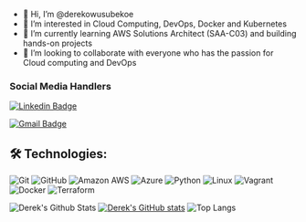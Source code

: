 - 👋 Hi, I’m @derekowusubekoe
- 👀 I’m interested in Cloud Computing, DevOps, Docker and Kubernetes
- 🌱 I’m currently learning AWS Solutions Architect (SAA-C03) and building hands-on projects
- 💞️ I’m looking to collaborate with everyone who has the passion for Cloud computing and DevOps

<!---
derekowusubekoe/derekowusubekoe is a ✨ special ✨ repository because its `README.md` (this file) appears on your GitHub profile.
You can click the Preview link to take a look at your changes.
--->
### Social Media Handlers
[![Linkedin Badge](https://img.shields.io/badge/-Derek%20Owusu%20Bekoe-blue?style=flat-square&logo=Linkedin&logoColor=white&link=<https://www.linkedin.com/in/derekowusubekoe/>)](https://www.linkedin.com/in/derekowusubekoe/>)

[![Gmail Badge](https://img.shields.io/badge/-dowusubekoe@gmail.com-c14438?style=flat-square&logo=Gmail&logoColor=white&link=mailto:<dowusubekoe@gmail.com>)](mailto:<dowusubekoe@gmail.com>)

## 🛠️ Technologies:


![Git](https://img.shields.io/badge/-Git-black?style=flat-square&logo=git)
![GitHub](https://img.shields.io/badge/-GitHub-181717?style=flat-square&logo=github)
![Amazon AWS](https://img.shields.io/badge/Amazon%20AWS-232F3E?style=flat-square&logo=amazon-aws)
![Azure](https://img.shields.io/badge/Amazon%20AWS-232F3E?style=flat-square&logo=amazon-aws)
![Python](https://img.shields.io/badge/-Python-black?style=flat-square&logo=Python)
![Linux](https://img.shields.io/badge/Linux-FCC624?style=flat-square&logo=linux&logoColor=black)
![Vagrant](https://img.shields.io/badge/Trello-%23026AA7.svg?style=flat-square&logo=Trello&logoColor=white)
![Docker](https://img.shields.io/badge/docker-%230db7ed.svg?style=for-the-badge&logo=docker&logoColor=white)
![Terraform](https://img.shields.io/badge/terraform-%235835CC.svg?style=for-the-badge&logo=terraform&logoColor=white)

![Derek's Github Stats](https://github-readme-stats.vercel.app/api?username=dowusubekoe-dev&count_private=true&show_icons=true&include_all_commits=true)
[![Derek's GitHub stats](https://github-readme-stats.vercel.app/api?username=dowusubekoe-dev)](https://github.com/dowusubekoe-dev/github-readme-stats)
![Top Langs](https://github-readme-stats.vercel.app/api/top-langs/?username=dowusubekoe-dev&hide=TeX&layout=compact)
